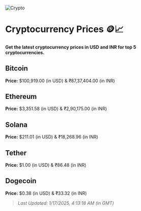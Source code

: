 
![Crypto](https://www.techguide.com.au/wp-content/uploads/2020/11/crypto3.jpeg)

# Cryptocurrency Prices 🪙📈

#### Get the latest cryptocurrency prices in USD and INR for top 5 cryptocurrencies.

## Bitcoin

**Price:** $100,919.00 (in USD) & ₹87,37,404.00 (in INR)

## Ethereum

**Price:** $3,351.58 (in USD) & ₹2,90,175.00 (in INR)

## Solana

**Price:** $211.01 (in USD) & ₹18,268.96 (in INR)

## Tether

**Price:** $1.00 (in USD) & ₹86.48 (in INR)

## Dogecoin

**Price:** $0.38 (in USD) & ₹33.32 (in INR)

> _Last Updated: 1/17/2025, 4:13:18 AM (in GMT)_
